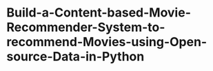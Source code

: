 # Build-a-Content-based-Movie-Recommender-System-to-recommend-Movies-using-Open-source-Data-in-Python